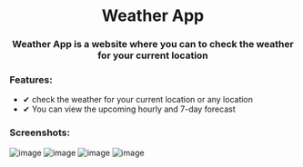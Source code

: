 <div align="center">
<h1>Weather App</h1>


### Weather App is a website where you can to check the weather for your current location

</div>
<h3>Features:</h3>
<ul>
    <li>✔ check the weather for your current location or any location</li>
    <li>✔ You can view the upcoming hourly and 7-day forecast</li>
 </ul>
    


<h3>Screenshots:</h3>

![image](https://i.imgur.com/4tvN09K.png)
![image](https://i.imgur.com/s54rp9T.png)
![image](https://i.imgur.com/GfcKRIl.png)
![image](https://i.imgur.com/SeWy8Gf.png)
